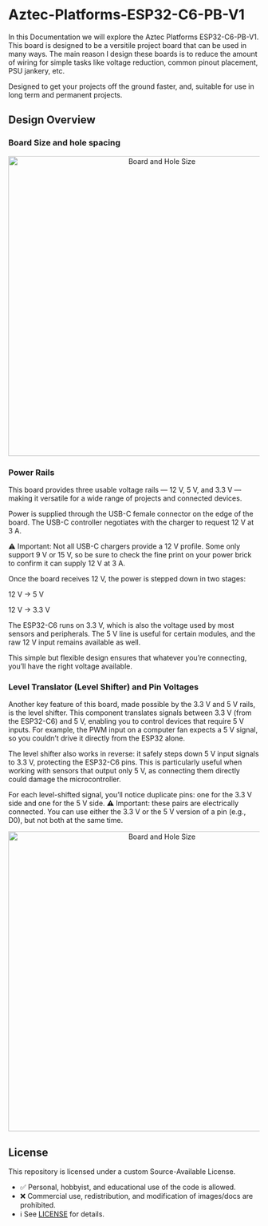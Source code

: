 # Aztec-Platforms-ESP32-C6-PB-V1
In this Documentation we will explore the Aztec Platforms ESP32-C6-PB-V1. This board is designed to be a versitile project board that can be used in many ways. The main reason I design these boards is to reduce the amount of wiring for simple tasks like voltage reduction, common pinout placement, PSU jankery, etc.

Designed to get your projects off the ground faster, and, suitable for use in long term and permanent projects.

## Design Overview

### Board Size and hole spacing

<p align="center">
<img src="https://github.com/user-attachments/assets/1544f7ed-0271-4d81-82d0-7321f58d19ca" alt="Board and Hole Size" width="600">
</p>


### Power Rails

This board provides three usable voltage rails — 12 V, 5 V, and 3.3 V — making it versatile for a wide range of projects and connected devices.

Power is supplied through the USB-C female connector on the edge of the board. The USB-C controller negotiates with the charger to request 12 V at 3 A.

⚠️ Important: Not all USB-C chargers provide a 12 V profile. Some only support 9 V or 15 V, so be sure to check the fine print on your power brick to confirm it can supply 12 V at 3 A.

Once the board receives 12 V, the power is stepped down in two stages:

12 V → 5 V

12 V → 3.3 V

The ESP32-C6 runs on 3.3 V, which is also the voltage used by most sensors and peripherals. The 5 V line is useful for certain modules, and the raw 12 V input remains available as well.

This simple but flexible design ensures that whatever you’re connecting, you’ll have the right voltage available.

### Level Translator (Level Shifter) and Pin Voltages

Another key feature of this board, made possible by the 3.3 V and 5 V rails, is the level shifter. This component translates signals between 3.3 V (from the ESP32-C6) and 5 V, enabling you to control devices that require 5 V inputs. For example, the PWM input on a computer fan expects a 5 V signal, so you couldn’t drive it directly from the ESP32 alone.

The level shifter also works in reverse: it safely steps down 5 V input signals to 3.3 V, protecting the ESP32-C6 pins. This is particularly useful when working with sensors that output only 5 V, as connecting them directly could damage the microcontroller.

For each level-shifted signal, you’ll notice duplicate pins: one for the 3.3 V side and one for the 5 V side. ⚠️ Important: these pairs are electrically connected. You can use either the 3.3 V or the 5 V version of a pin (e.g., D0), but not both at the same time.

<p align="center">
<img src="https://github.com/user-attachments/assets/0776d2c0-86ce-46ed-93fa-f2099d2330b8" alt="Board and Hole Size" width="600">
</p>


## License
This repository is licensed under a custom Source-Available License.  
- ✅ Personal, hobbyist, and educational use of the code is allowed.  
- ❌ Commercial use, redistribution, and modification of images/docs are prohibited.  
- ℹ️ See [LICENSE](./LICENSE) for details. 
